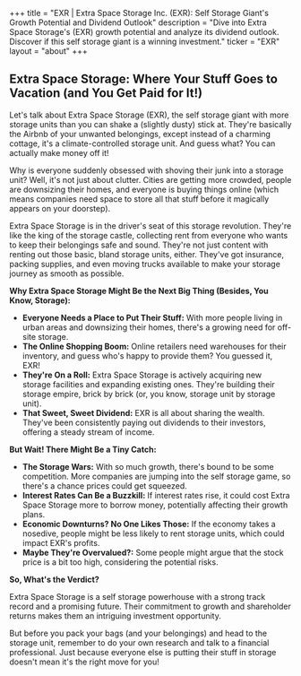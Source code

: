 +++
title = "EXR |  Extra Space Storage Inc. (EXR): Self Storage Giant's Growth Potential and Dividend Outlook"
description = "Dive into Extra Space Storage's (EXR) growth potential and analyze its dividend outlook. Discover if this self storage giant is a winning investment."
ticker = "EXR"
layout = "about"
+++

        


## Extra Space Storage: Where Your Stuff Goes to Vacation (and You Get Paid for It!)

Let's talk about Extra Space Storage (EXR), the self storage giant with more storage units than you can shake a (slightly dusty) stick at. They're basically the Airbnb of your unwanted belongings, except instead of a charming cottage, it's a climate-controlled storage unit. And guess what? You can actually make money off it!

Why is everyone suddenly obsessed with shoving their junk into a storage unit? Well, it's not just about clutter. Cities are getting more crowded, people are downsizing their homes, and everyone is buying things online (which means companies need space to store all that stuff before it magically appears on your doorstep). 

Extra Space Storage is in the driver's seat of this storage revolution. They're like the king of the storage castle, collecting rent from everyone who wants to keep their belongings safe and sound. They're not just content with renting out those basic, bland storage units, either. They've got insurance, packing supplies, and even moving trucks available to make your storage journey as smooth as possible.

**Why Extra Space Storage Might Be the Next Big Thing (Besides, You Know, Storage):**

* **Everyone Needs a Place to Put Their Stuff:**  With more people living in urban areas and downsizing their homes, there's a growing need for off-site storage. 
* **The Online Shopping Boom:** Online retailers need warehouses for their inventory, and guess who's happy to provide them?  You guessed it, EXR!
* **They're On a Roll:** Extra Space Storage is actively acquiring new storage facilities and expanding existing ones. They're building their storage empire, brick by brick (or, you know, storage unit by storage unit). 
* **That Sweet, Sweet Dividend:** EXR is all about sharing the wealth. They've been consistently paying out dividends to their investors, offering a steady stream of income.

**But Wait! There Might Be a Tiny Catch:**

* **The Storage Wars:**  With so much growth, there's bound to be some competition. More companies are jumping into the self storage game, so there's a chance prices could get squeezed.
* **Interest Rates Can Be a Buzzkill:**  If interest rates rise, it could cost Extra Space Storage more to borrow money, potentially affecting their growth plans.
* **Economic Downturns? No One Likes Those:** If the economy takes a nosedive, people might be less likely to rent storage units, which could impact EXR's profits.
* **Maybe They're Overvalued?:**  Some people might argue that the stock price is a bit too high, considering the potential risks. 

**So, What's the Verdict?**

Extra Space Storage is a self storage powerhouse with a strong track record and a promising future. Their commitment to growth and shareholder returns makes them an intriguing investment opportunity. 

But before you pack your bags (and your belongings) and head to the storage unit, remember to do your own research and talk to a financial professional. Just because everyone else is putting their stuff in storage doesn't mean it's the right move for you! 

        